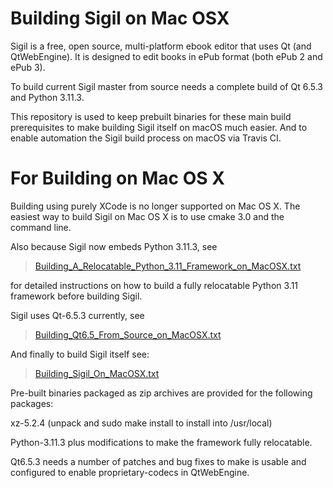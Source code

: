 Building Sigil on Mac OSX 
==========================

Sigil is a free, open source, multi-platform ebook editor that uses
Qt (and QtWebEngine). It is designed to edit books in ePub format (both ePub 2 and ePub 3).

To build current Sigil master from source needs a complete build of Qt 6.5.3
and Python 3.11.3.

This repository is used to keep prebuilt binaries for these main build
prerequisites to make building Sigil itself on macOS much easier.  And
to enable automation the Sigil build process on macOS via Travis CI.


For Building on Mac OS X
========================

Building using purely XCode is no longer supported on Mac OS X.  The easiest 
way to build Sigil on Mac OS X is to use cmake 3.0 and the command line.   

Also because Sigil now embeds Python 3.11.3, see  

> [Building_A_Relocatable_Python_3.11_Framework_on_MacOSX.txt](./Python/Building_A_Relocatable_Python_3.11_Framework_on_MacOSX.txt)

for detailed instructions on how to build a fully relocatable Python 3.11 framework before
building Sigil.

Sigil uses Qt-6.5.3 currently, see  

> [Building_Qt6.5_From_Source_on_MacOSX.txt](./Qt6.5/Building_Qt6.5_From_Source_on_MacOSX.txt)


And finally to build Sigil itself see:

> [Building_Sigil_On_MacOSX.txt](./Building_Sigil_On_MacOSX_With_Qt6.txt)

Pre-built binaries packaged as zip archives are provided for the following
packages:


xz-5.2.4 (unpack and sudo make install to install into /usr/local)

Python-3.11.3 plus modifications to make the framework fully relocatable.

Qt6.5.3 needs a number of patches and bug fixes to make is usable and 
configured to enable proprietary-codecs in QtWebEngine.

